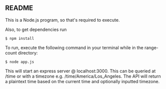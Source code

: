 ## README

This is a Node.js program, so that's required to execute.

Also, to get dependencies run
```
$ npm install
```

To run, execute the following command in your terminal while in the range-count directory:
```
$ node app.js
```

This will start an express server @ localhost:3000. This can be queried at /time or with a timezone e.g. /time/America/Los_Angeles. The API will return a plaintext time based on the current time and optionally inputted timezone.

